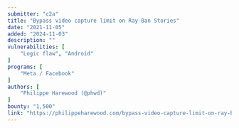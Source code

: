 ```yaml
---
submitter: "c2a"
title: "Bypass video capture limit on Ray-Ban Stories"
date: "2021-11-05"
added: "2024-11-03"
description: ""
vulnerabilities: [
    "Logic flaw", "Android"
]
programs: [
    "Meta / Facebook"
]
authors: [
    "Philippe Harewood (@phwd)"
]
bounty: "1,500"
link: "https://philippeharewood.com/bypass-video-capture-limit-on-ray-ban-stories/"
---
```




